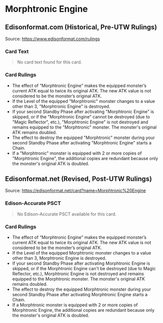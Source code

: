 # Morphtronic Engine

## Edisonformat.com (Historical, Pre-UTW Rulings)

Source: https://www.edisonformat.com/rulings

### Card Text

> No card text found for this card.

### Card Rulings

*   The effect of “Morphtronic Engine” makes the equipped monster’s current ATK equal to twice its original ATK. The new ATK value is not considered to be the monster’s original ATK.
*   If the Level of the equipped "Morphtronic" monster changes to a value other than 3, "Morphtronic Engine" is destroyed.
*   If your second Standby Phase after activating "Morphtronic Engine" is skipped, or if the "Morphtronic Engine" cannot be destroyed (due to "Magic Reflector", etc.), "Morphtronic Engine" is not destroyed and remains equipped to the "Morphtronic" monster. The monster's original ATK remains doubled.
*   The effect to destroy the equipped "Morphtronic" monster during your second Standby Phase after activating "Morphtronic Engine" starts a Chain.
*   If a "Morphtronic" monster is equipped with 2 or more copies of "Morphtronic Engine", the additional copies are redundant because only the monster's original ATK is doubled.

## Edisonformat.net (Revised, Post-UTW Rulings)

Source: https://edisonformat.net/card?name=Morphtronic%20Engine

### Edison-Accurate PSCT

> No Edison-Accurate PSCT available for this card.

### Card Rulings

*   The effect of “Morphtronic Engine” makes the equipped monster’s current ATK equal to twice its original ATK. The new ATK value is not considered to be the monster’s original ATK.
*   If the Level of the equipped Morphtronic monster changes to a value other than 3, Morphtronic Engine is destroyed.
*   If your second Standby Phase after activating Morphtronic Engine is skipped, or if the Morphtronic Engine can't be destroyed (due to Magic Reflector, etc.), Morphtronic Engine is not destroyed and remains equipped to the Morphtronic monster. The monster's original ATK remains doubled.
*   The effect to destroy the equipped Morphtronic monster during your second Standby Phase after activating Morphtronic Engine starts a Chain.
*   If a Morphtronic monster is equipped with 2 or more copies of Morphtronic Engine, the additional copies are redundant because only the monster's original ATK is doubled.
            